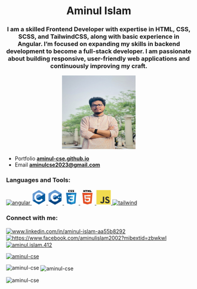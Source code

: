 <h1 align="center">Aminul Islam</h1>
<h3 align="center">I am a skilled Frontend Developer with expertise in HTML, CSS, SCSS, and TailwindCSS, along with basic experience in
 Angular. I’m focused on expanding my skills in backend development to become a full-stack developer. I am
 passionate about building responsive, user-friendly web applications and continuously improving my craft.</h3>

<p align="center">
  <img src="./profile.jpeg" alt="profile image" width="200" height="200">
</p>

- Portfolio <a href="https://aminul-cse.github.io/">**aminul-cse.github.io**</a>
- Email **aminulcse2023@gmail.com**

<h3 align="left">Languages and Tools:</h3>
<p align="left"> <a href="https://angular.io" target="_blank" rel="noreferrer"> <img src="https://angular.io/assets/images/logos/angular/angular.svg" alt="angular" width="40" height="40"/> </a> <a href="https://www.cprogramming.com/" target="_blank" rel="noreferrer"> <img src="https://raw.githubusercontent.com/devicons/devicon/master/icons/c/c-original.svg" alt="c" width="40" height="40"/> </a> <a href="https://www.w3schools.com/cpp/" target="_blank" rel="noreferrer"> <img src="https://raw.githubusercontent.com/devicons/devicon/master/icons/cplusplus/cplusplus-original.svg" alt="cplusplus" width="40" height="40"/> </a> <a href="https://www.w3schools.com/css/" target="_blank" rel="noreferrer"> <img src="https://raw.githubusercontent.com/devicons/devicon/master/icons/css3/css3-original-wordmark.svg" alt="css3" width="40" height="40"/> </a> <a href="https://www.w3.org/html/" target="_blank" rel="noreferrer"> <img src="https://raw.githubusercontent.com/devicons/devicon/master/icons/html5/html5-original-wordmark.svg" alt="html5" width="40" height="40"/> </a> <a href="https://developer.mozilla.org/en-US/docs/Web/JavaScript" target="_blank" rel="noreferrer"> <img src="https://raw.githubusercontent.com/devicons/devicon/master/icons/javascript/javascript-original.svg" alt="javascript" width="40" height="40"/> </a> <a href="https://tailwindcss.com/" target="_blank" rel="noreferrer"> <img src="https://www.vectorlogo.zone/logos/tailwindcss/tailwindcss-icon.svg" alt="tailwind" width="40" height="40"/> </a> </p>

<h3 align="left">Connect with me:</h3>
<p align="left">
<a href="https://linkedin.com/in/www.linkedin.com/in/aminul-islam-aa55b8292" target="blank"><img align="center" src="https://raw.githubusercontent.com/rahuldkjain/github-profile-readme-generator/master/src/images/icons/Social/linked-in-alt.svg" alt="www.linkedin.com/in/aminul-islam-aa55b8292" height="30" width="40" /></a>
<a href="https://fb.com/https://www.facebook.com/aminulislam2002?mibextid=zbwkwl" target="blank"><img align="center" src="https://raw.githubusercontent.com/rahuldkjain/github-profile-readme-generator/master/src/images/icons/Social/facebook.svg" alt="https://www.facebook.com/aminulislam2002?mibextid=zbwkwl" height="30" width="40" /></a>
<a href="https://instagram.com/aminul.islam.412" target="blank"><img align="center" src="https://raw.githubusercontent.com/rahuldkjain/github-profile-readme-generator/master/src/images/icons/Social/instagram.svg" alt="aminul.islam.412" height="30" width="40" /></a>
</p>

<p align="left"> <a href="https://github.com/ryo-ma/github-profile-trophy"><img src="https://github-profile-trophy.vercel.app/?username=aminul-cse" alt="aminul-cse" /></a> </p>


<p><img align="left" src="https://github-readme-stats.vercel.app/api/top-langs?username=aminul-cse&show_icons=true&locale=en&layout=compact" alt="aminul-cse" /></p>

<p>&nbsp;<img align="center" src="https://github-readme-stats.vercel.app/api?username=aminul-cse&show_icons=true&locale=en" alt="aminul-cse" /></p>

<p><img align="center" src="https://github-readme-streak-stats.herokuapp.com/?user=aminul-cse&" alt="aminul-cse" /></p>
